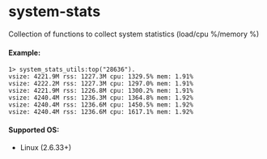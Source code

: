 system-stats
============

Collection of functions to collect system statistics (load/cpu %/memory %)

#### Example:

    1> system_stats_utils:top("28636").
    vsize: 4221.9M rss: 1227.3M cpu: 1329.5% mem: 1.91%
    vsize: 4222.2M rss: 1227.3M cpu: 1297.0% mem: 1.91%
    vsize: 4221.9M rss: 1226.8M cpu: 1300.2% mem: 1.91%
    vsize: 4240.4M rss: 1236.3M cpu: 1364.8% mem: 1.92%
    vsize: 4240.4M rss: 1236.6M cpu: 1450.5% mem: 1.92%
    vsize: 4240.4M rss: 1236.6M cpu: 1617.1% mem: 1.92%
    
#### Supported OS:

+ Linux (2.6.33+)
